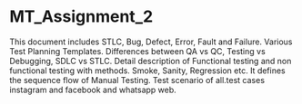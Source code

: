# MT_Assignment_2 
This document includes STLC, Bug, Defect, Error, Fault and Failure. Various Test Planning Templates. Differences between QA vs QC, Testing vs Debugging, SDLC vs STLC. Detail description of Functional testing and non functional testing with methods. Smoke, Sanity, Regression etc. It defines the sequence flow of Manual Testing. Test scenario of all.test cases instagram and facebook and whatsapp web.
